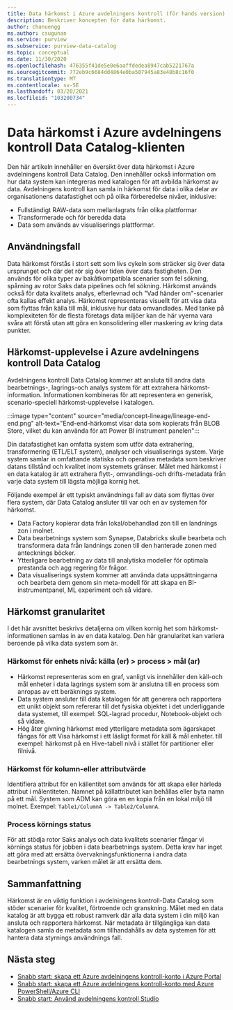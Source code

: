 ```yaml
---
title: Data härkomst i Azure avdelningens kontroll (för hands version)
description: Beskriver koncepten för data härkomst.
author: chanuengg
ms.author: csugunan
ms.service: purview
ms.subservice: purview-data-catalog
ms.topic: conceptual
ms.date: 11/30/2020
ms.openlocfilehash: 476355f41de5e0e6aaffdedea8947cab5221767a
ms.sourcegitcommit: 772eb9c6684dd4864e0ba507945a83e48b8c16f0
ms.translationtype: MT
ms.contentlocale: sv-SE
ms.lasthandoff: 03/20/2021
ms.locfileid: "103200734"
---
```

# <a name="data-lineage-in-azure-purview-data-catalog-client"></a>Data härkomst i Azure avdelningens kontroll Data Catalog-klienten

Den här artikeln innehåller en översikt över data härkomst i Azure avdelningens kontroll Data Catalog. Den innehåller också information om hur data system kan integreras med katalogen för att avbilda härkomst av data. Avdelningens kontroll kan samla in härkomst för data i olika delar av organisationens datafastighet och på olika förberedelse nivåer, inklusive:

- Fullständigt RAW-data som mellanlagrats från olika plattformar
- Transformerade och för beredda data
- Data som används av visualiserings plattformar.

## <a name="use-cases"></a>Användningsfall

Data härkomst förstås i stort sett som livs cykeln som sträcker sig över data ursprunget och där det rör sig över tiden över data fastigheten. Den används för olika typer av bakåtkompatibla scenarier som fel sökning, spårning av rotor Saks data pipelines och fel sökning. Härkomst används också för data kvalitets analys, efterlevnad och "Vad händer om"-scenarier ofta kallas effekt analys. Härkomst representeras visuellt för att visa data som flyttas från källa till mål, inklusive hur data omvandlades. Med tanke på komplexiteten för de flesta företags data miljöer kan de här vyerna vara svåra att förstå utan att göra en konsolidering eller maskering av kring data punkter.

## <a name="lineage-experience-in-azure-purview-data-catalog"></a>Härkomst-upplevelse i Azure avdelningens kontroll Data Catalog

Avdelningens kontroll Data Catalog kommer att ansluta till andra data bearbetnings-, lagrings-och analys system för att extrahera härkomst-information. Informationen kombineras för att representera en generisk, scenario-speciell härkomst-upplevelse i katalogen.

:::image type="content" source="media/concept-lineage/lineage-end-end.png" alt-text="End-end-härkomst visar data som kopierats från BLOB Store, vilket du kan använda för att Power BI instrument panelen":::

Din datafastighet kan omfatta system som utför data extrahering, transformering (ETL/ELT system), analyser och visualiserings system. Varje system samlar in omfattande statiska och operativa metadata som beskriver datans tillstånd och kvalitet inom systemets gränser. Målet med härkomst i en data katalog är att extrahera flytt-, omvandlings-och drifts-metadata från varje data system till lägsta möjliga kornig het.

Följande exempel är ett typiskt användnings fall av data som flyttas över flera system, där Data Catalog ansluter till var och en av systemen för härkomst.

- Data Factory kopierar data från lokal/obehandlad zon till en landnings zon i molnet. 
- Data bearbetnings system som Synapse, Databricks skulle bearbeta och transformera data från landnings zonen till den hanterade zonen med antecknings böcker.
- Ytterligare bearbetning av data till analytiska modeller för optimala prestanda och agg regering för frågor. 
- Data visualiserings system kommer att använda data uppsättningarna och bearbeta dem genom sin meta-modell för att skapa en BI-instrumentpanel, ML experiment och så vidare.

## <a name="lineage-granularity"></a>Härkomst granularitet

I det här avsnittet beskrivs detaljerna om vilken kornig het som härkomst-informationen samlas in av en data katalog. Den här granularitet kan variera beroende på vilka data system som är.

### <a name="entity-level-lineage-sources--process--targets"></a>Härkomst för enhets nivå: källa (er) > process > mål (ar) 

- Härkomst representeras som en graf, vanligt vis innehåller den käll-och mål enheter i data lagrings system som är anslutna till en process som anropas av ett beräknings system. 
- Data system ansluter till data katalogen för att generera och rapportera ett unikt objekt som refererar till det fysiska objektet i det underliggande data systemet, till exempel: SQL-lagrad procedur, Notebook-objekt och så vidare.
- Hög åter givning härkomst med ytterligare metadata som ägarskapet fångas för att Visa härkomst i ett läsligt format för käll & mål enheter. till exempel: härkomst på en Hive-tabell nivå i stället för partitioner eller filnivå.

### <a name="column-or-attribute-level-lineage"></a>Härkomst för kolumn-eller attributvärde

Identifiera attribut för en källentitet som används för att skapa eller härleda attribut i målentiteten. Namnet på källattributet kan behållas eller byta namn på ett mål. System som ADM kan göra en en kopia från en lokal miljö till molnet. Exempel: `Table1/ColumnA -> Table2/ColumnA`.

### <a name="process-execution-status"></a>Process körnings status

För att stödja rotor Saks analys och data kvalitets scenarier fångar vi körnings status för jobben i data bearbetnings system. Detta krav har inget att göra med att ersätta övervakningsfunktionerna i andra data bearbetnings system, varken målet är att ersätta dem. 

## <a name="summary"></a>Sammanfattning

Härkomst är en viktig funktion i avdelningens kontroll-Data Catalog som stöder scenarier för kvalitet, förtroende och granskning. Målet med en data katalog är att bygga ett robust ramverk där alla data system i din miljö kan ansluta och rapportera härkomst. När metadata är tillgängliga kan data katalogen samla de metadata som tillhandahålls av data systemen för att hantera data styrnings användnings fall.

## <a name="next-steps"></a>Nästa steg

* [Snabb start: skapa ett Azure avdelningens kontroll-konto i Azure Portal](create-catalog-portal.md)
* [Snabb start: skapa ett Azure avdelningens kontroll-konto med Azure PowerShell/Azure CLI](create-catalog-powershell.md)
* [Snabb start: Använd avdelningens kontroll Studio](use-purview-studio.md)
